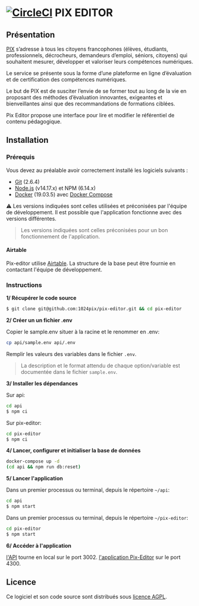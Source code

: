 [![CircleCI](https://circleci.com/gh/1024pix/pix/tree/dev.svg?style=shield&circle-token=:circle-token)](https://circleci.com/gh/1024pix/pix) PIX EDITOR
===

Présentation
------------

[PIX](https://pix.fr) s’adresse à tous les citoyens francophones (élèves, étudiants, professionnels, décrocheurs, demandeurs d’emploi, séniors, citoyens) qui souhaitent mesurer, développer et valoriser leurs compétences numériques.

Le service se présente sous la forme d’une plateforme en ligne d’évaluation et de certification des compétences numériques.

Le but de PIX est de susciter l’envie de se former tout au long de la vie en proposant des méthodes d’évaluation innovantes, exigeantes et bienveillantes ainsi que des recommandations de formations ciblées.

Pix Editor propose une interface pour lire et modifier le référentiel de contenu pédagogique.

Installation
------------

### Prérequis

Vous devez au préalable avoir correctement installé les logiciels suivants :

* [Git](http://git-scm.com/) (2.6.4)
* [Node.js](http://nodejs.org/) (v14.17.x) et NPM (6.14.x)
* [Docker](https://docs.docker.com/get-started/) (19.03.5) avec [Docker Compose](https://docs.docker.com/compose/install/)

⚠️ Les versions indiquées sont celles utilisées et préconisées par l'équipe de développement. Il est possible que l'application fonctionne avec des versions différentes.

> Les versions indiquées sont celles préconisées pour un bon fonctionnement de l'application.

#### Airtable

Pix-editor utilise [Airtable](https://airtable.com/). La structure de la base peut être fournie en contactant l'équipe de développement.

### Instructions

**1/ Récupérer le code source**

```bash
$ git clone git@github.com:1024pix/pix-editor.git && cd pix-editor
```

**2/ Créer un un fichier .env**

Copier le sample.env situer à la racine et le renommer en .env:
```bash
cp api/sample.env api/.env
```

Remplir les valeurs des variables dans le fichier `.env`.

> La description et le format attendu de chaque option/variable est documentée dans le fichier `sample.env`.

**3/ Installer les dépendances**

Sur api:
```bash
cd api
$ npm ci
```

Sur pix-editor:
```bash
cd pix-editor
$ npm ci
```

**4/ Lancer, configurer et initialiser la base de données**

```bash
docker-compose up -d
(cd api && npm run db:reset)
```

**5/ Lancer l'application**

Dans un premier processus ou terminal, depuis le répertoire `~/api`:
```bash
cd api
$ npm start
```

Dans un premier processus ou terminal, depuis le répertoire `~/pix-editor`:
```bash
cd pix-editor
$ npm start
```

**6/ Accéder à l'application**

[l'API](http://localhost:3002) tourne en local sur le port 3002.
[l'application Pix-Editor](http://localhost:4300) sur le port 4300.


Licence
-------

Ce logiciel et son code source sont distribués sous [licence AGPL](https://www.gnu.org/licenses/why-affero-gpl.fr.html).

